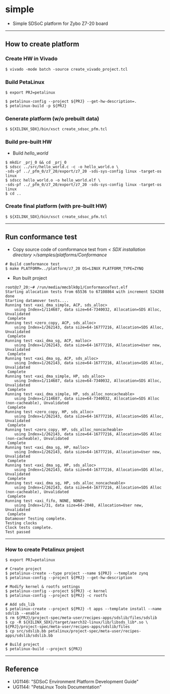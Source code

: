 # simple

- Simple SDSoC platform for Zybo Z7-20 board

***

## How to create platform

### Create HW in Vivado

```shell-session
$ vivado -mode batch -source create_vivado_project.tcl
```

### Build PetaLinux

```shell-session
$ export PRJ=petalinux

$ petalinux-config --project ${PRJ} --get-hw-description=.
$ petalinux-build -p ${PRJ}
```

### Generate platform (w/o prebuilt data)

```shell-session
$ ${XILINX_SDX}/bin/xsct create_sdsoc_pfm.tcl
```

### Build pre-built HW

- Build _hello_world_

```shell-session
$ mkdir _prj_0 && cd _prj_0
$ sdscc ../src/hello_world.c -c -o hello_world.o \
-sds-pf ../_pfm_0/z7_20/export/z7_20 -sds-sys-config linux -target-os linux
$ sdscc hello_world.o -o hello_world.elf \
-sds-pf ../_pfm_0/z7_20/export/z7_20 -sds-sys-config linux -target-os linux
$ cd ..
```

### Create final platform (with pre-built HW)

```shell-session
$ ${XILINX_SDX}/bin/xsct create_sdsoc_pfm.tcl
```

***

## Run conformance test

- Copy source code of comformance test from _< SDX installation directory >/samples/platforms/Conformance_

```shell-session
# Build comformance test
$ make PLATFORM=../platform/z7_20 OS=LINUX PLATFORM_TYPE=ZYNQ
```

- Run built project

```shell-session
root@z7_20:~# /run/media/mmcblk0p1/ConformanceTest.elf
Starting allocation tests from 65536 to 67108864 with increment 524288
done
Starting datamover tests....
Running test <axi_dma_simple, ACP, sds_alloc>
    using Index=1/114687, data size=64-7340032, Allocation=SDS Alloc, Unvalidated
 Complete
Running test <zero_copy, ACP, sds_alloc>
    using Index=1/262143, data size=64-16777216, Allocation=SDS Alloc, Unvalidated
 Complete
Running test <axi_dma_sg, ACP, malloc>
    using Index=1/262143, data size=64-16777216, Allocation=User new, Unvalidated
 Complete
Running test <axi_dma_sg, ACP, sds_alloc>
    using Index=1/262143, data size=64-16777216, Allocation=SDS Alloc, Unvalidated
 Complete
Running test <axi_dma_simple, HP, sds_alloc>
    using Index=1/114687, data size=64-7340032, Allocation=SDS Alloc, Unvalidated
 Complete
Running test <axi_dma_simple, HP, sds_alloc_noncacheable>
    using Index=1/114687, data size=64-7340032, Allocation=SDS Alloc (non-cacheable), Unvalidated
 Complete
Running test <zero_copy, HP, sds_alloc>
    using Index=1/262143, data size=64-16777216, Allocation=SDS Alloc, Unvalidated
 Complete
Running test <zero_copy, HP, sds_alloc_noncacheable>
    using Index=1/262143, data size=64-16777216, Allocation=SDS Alloc (non-cacheable), Unvalidated
 Complete
Running test <axi_dma_sg, HP, malloc>
    using Index=1/262143, data size=64-16777216, Allocation=User new, Unvalidated
 Complete
Running test <axi_dma_sg, HP, sds_alloc>
    using Index=1/262143, data size=64-16777216, Allocation=SDS Alloc, Unvalidated
 Complete
Running test <axi_dma_sg, HP, sds_alloc_noncacheable>
    using Index=1/262143, data size=64-16777216, Allocation=SDS Alloc (non-cacheable), Unvalidated
 Complete
Running test <axi_fifo, NONE, NONE>
    using Index=1/31, data size=64-2048, Allocation=User new, Unvalidated
 Complete
Datamover Testing complete.
Testing clocks
Clock tests complete.
Test passed
```

***

### How to create Petalinux project

```shell-session
$ export PRJ=petalinux

# Create project
$ petalinux-create --type project --name ${PRJ} --template zynq
$ petalinux-config --project ${PRJ} --get-hw-description

# Modify kernel & rootfs settings
$ petalinux-config --project ${PRJ} -c kernel
$ petalinux-config --project ${PRJ} -c rootfs

# Add sds_lib
$ petalinux-create --project ${PRJ} -t apps --template install --name sdslib --enable
$ rm ${PRJ}/project-spec/meta-user/recipes-apps/sdslib/files/sdslib
$ cp -R ${XILINX_SDX}/target/aarch32-linux/lib/libsds_lib*.so \
${PRJ}/project-spec/meta-user/recipes-apps/sdslib/files
$ cp src/sdslib.bb petalinux/project-spec/meta-user/recipes-apps/sdslib/sdslib.bb

# Build project
$ petalinux-build --project ${PRJ}
```

***

## Reference

- UG1146: "SDSoC Environment Platform Development Guide"
- UG1144: "PetaLinux Tools Documentation"
